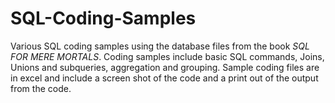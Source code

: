 # SQL-Coding-Samples
Various SQL coding samples using the database files from the book _SQL FOR MERE MORTALS_. Coding samples include basic SQL commands, Joins, Unions and subqueries, aggregation and grouping.
Sample coding files are in excel and include a screen shot of the code and a print out of the output from the code.
